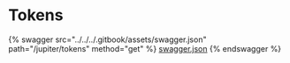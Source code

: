 # Tokens

{% swagger src="../../../.gitbook/assets/swagger.json" path="/jupiter/tokens" method="get" %}
[swagger.json](../../../.gitbook/assets/swagger.json)
{% endswagger %}
